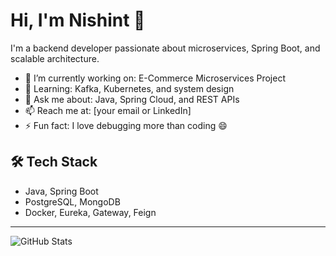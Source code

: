 # Hi, I'm Nishint 👋

I'm a backend developer passionate about microservices, Spring Boot, and scalable architecture.

- 🔭 I’m currently working on: E-Commerce Microservices Project
- 🌱 Learning: Kafka, Kubernetes, and system design
- 💬 Ask me about: Java, Spring Cloud, and REST APIs
- 📫 Reach me at: [your email or LinkedIn]
- ⚡ Fun fact: I love debugging more than coding 😄

## 🛠️ Tech Stack
- Java, Spring Boot
- PostgreSQL, MongoDB
- Docker, Eureka, Gateway, Feign

---

![GitHub Stats](https://github-readme-stats.vercel.app/api?username=nishintgoyal&show_icons=true&theme=radical)
